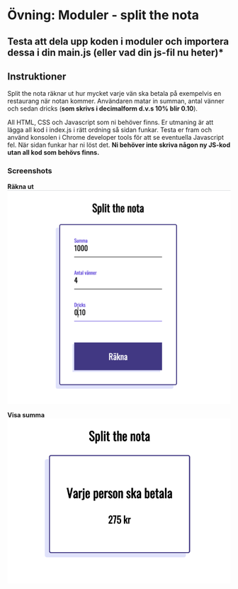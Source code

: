 # Övning: Moduler - split the nota

## Testa att dela upp koden i moduler och importera dessa i din main.js (eller vad din js-fil nu heter)*


## Instruktioner

Split the nota räknar ut hur mycket varje vän ska betala på exempelvis en restaurang när notan kommer. Användaren matar in summan, antal vänner och sedan dricks (**som skrivs i decimalform d.v.s 10% blir 0.10**).

All HTML, CSS och Javascript som ni behöver finns. Er utmaning är att lägga all kod i index.js i rätt ordning så sidan funkar. Testa er fram och använd konsolen i Chrome developer tools för att se eventuella Javascript fel. När sidan funkar har ni löst det. **Ni behöver inte skriva någon ny JS-kod utan all kod som behövs finns.**



### Screenshots

**Räkna ut**
![alt text](screenshots/Screen-calculate.png)

**Visa summa**
![alt text](screenshots/Screen-result.png)
